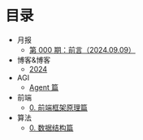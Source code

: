 
# 目录


- 月报
	- [第 000 期：前言（2024.09.09）](#)
- 博客&博客
	- [2024](#)
- AGI
	- [Agent 篇](/post/9b2e2d5bd50b52fa96c32e3df2d79ba5.html)
- 前端
	- [0. 前端框架原理篇](/post/f192c80076d453b7add158abc983ab2d.html)
- 算法
	- [0. 数据结构篇](/post/a6289fa4566659ae97a6d67da6319844.html)